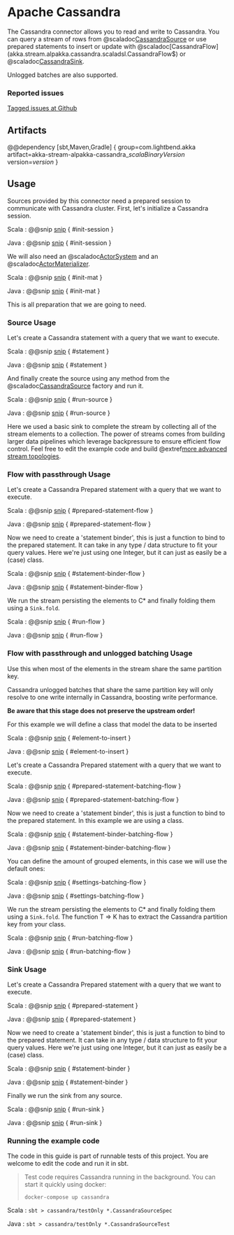 # Apache Cassandra

The Cassandra connector allows you to read and write to Cassandra. You can query a stream of rows from @scaladoc[CassandraSource](akka.stream.alpakka.cassandra.scaladsl.CassandraSource$) or use prepared statements to insert or update with @scaladoc[CassandraFlow](akka.stream.alpakka.cassandra.scaladsl.CassandraFlow$) or @scaladoc[CassandraSink](akka.stream.alpakka.cassandra.scaladsl.CassandraSink$).

Unlogged batches are also supported. 

### Reported issues

[Tagged issues at Github](https://github.com/akka/alpakka/labels/p%3Acassandra)

## Artifacts

@@dependency [sbt,Maven,Gradle] {
  group=com.lightbend.akka
  artifact=akka-stream-alpakka-cassandra_$scalaBinaryVersion$
  version=$version$
}

## Usage

Sources provided by this connector need a prepared session to communicate with Cassandra cluster. First, let's initialize a Cassandra session.

Scala
: @@snip [snip](/cassandra/src/test/scala/akka/stream/alpakka/cassandra/scaladsl/CassandraSourceSpec.scala) { #init-session }

Java
: @@snip [snip](/cassandra/src/test/java/akka/stream/alpakka/cassandra/javadsl/CassandraSourceTest.java) { #init-session }

We will also need an @scaladoc[ActorSystem](akka.actor.ActorSystem) and an @scaladoc[ActorMaterializer](akka.stream.ActorMaterializer).

Scala
: @@snip [snip](/cassandra/src/test/scala/akka/stream/alpakka/cassandra/scaladsl/CassandraSourceSpec.scala) { #init-mat }

Java
: @@snip [snip](/cassandra/src/test/java/akka/stream/alpakka/cassandra/javadsl/CassandraSourceTest.java) { #init-mat }

This is all preparation that we are going to need.

### Source Usage

Let's create a Cassandra statement with a query that we want to execute.

Scala
: @@snip [snip](/cassandra/src/test/scala/akka/stream/alpakka/cassandra/scaladsl/CassandraSourceSpec.scala) { #statement }

Java
: @@snip [snip](/cassandra/src/test/java/akka/stream/alpakka/cassandra/javadsl/CassandraSourceTest.java) { #statement }

And finally create the source using any method from the @scaladoc[CassandraSource](akka.stream.alpakka.cassandra.CassandraSource$) factory and run it.

Scala
: @@snip [snip](/cassandra/src/test/scala/akka/stream/alpakka/cassandra/scaladsl/CassandraSourceSpec.scala) { #run-source }

Java
: @@snip [snip](/cassandra/src/test/java/akka/stream/alpakka/cassandra/javadsl/CassandraSourceTest.java) { #run-source }

Here we used a basic sink to complete the stream by collecting all of the stream elements to a collection. The power of streams comes from building larger data pipelines which leverage backpressure to ensure efficient flow control. Feel free to edit the example code and build @extref[more advanced stream topologies](akka-docs:scala/stream/stream-introduction).

### Flow with passthrough Usage

Let's create a Cassandra Prepared statement with a query that we want to execute.

Scala
: @@snip [snip](/cassandra/src/test/scala/akka/stream/alpakka/cassandra/scaladsl/CassandraSourceSpec.scala) { #prepared-statement-flow }

Java
: @@snip [snip](/cassandra/src/test/java/akka/stream/alpakka/cassandra/javadsl/CassandraSourceTest.java) { #prepared-statement-flow }

Now we need to create a 'statement binder', this is just a function to bind to the prepared statement. It can take in any type / data structure to fit your query values. Here we're just using one Integer, but it can just as easily be a (case) class.

Scala
: @@snip [snip](/cassandra/src/test/scala/akka/stream/alpakka/cassandra/scaladsl/CassandraSourceSpec.scala) { #statement-binder-flow }

Java
: @@snip [snip](/cassandra/src/test/java/akka/stream/alpakka/cassandra/javadsl/CassandraSourceTest.java) { #statement-binder-flow }

We run the stream persisting the elements to C* and finally folding them using a ```Sink.fold```.

Scala
: @@snip [snip](/cassandra/src/test/scala/akka/stream/alpakka/cassandra/scaladsl/CassandraSourceSpec.scala) { #run-flow }

Java
: @@snip [snip](/cassandra/src/test/java/akka/stream/alpakka/cassandra/javadsl/CassandraSourceTest.java) { #run-flow }

### Flow with passthrough and unlogged batching Usage

Use this when most of the elements in the stream share the same partition key. 

Cassandra unlogged batches that share the same partition key will only
resolve to one write internally in Cassandra, boosting write performance.

**Be aware that this stage does not preserve the upstream order!**

For this example we will define a class that model the data to be inserted

Scala
: @@snip [snip](/cassandra/src/test/scala/akka/stream/alpakka/cassandra/scaladsl/CassandraSourceSpec.scala) { #element-to-insert }

Java
: @@snip [snip](/cassandra/src/test/java/akka/stream/alpakka/cassandra/javadsl/CassandraSourceTest.java) { #element-to-insert }


Let's create a Cassandra Prepared statement with a query that we want to execute.

Scala
: @@snip [snip](/cassandra/src/test/scala/akka/stream/alpakka/cassandra/scaladsl/CassandraSourceSpec.scala) { #prepared-statement-batching-flow }

Java
: @@snip [snip](/cassandra/src/test/java/akka/stream/alpakka/cassandra/javadsl/CassandraSourceTest.java) { #prepared-statement-batching-flow }

Now we need to create a 'statement binder', this is just a function to bind to the prepared statement. In this example we are using a class.

Scala
: @@snip [snip](/cassandra/src/test/scala/akka/stream/alpakka/cassandra/scaladsl/CassandraSourceSpec.scala) { #statement-binder-batching-flow }

Java
: @@snip [snip](/cassandra/src/test/java/akka/stream/alpakka/cassandra/javadsl/CassandraSourceTest.java) { #statement-binder-batching-flow }

You can define the amount of grouped elements, in this case we will use the default ones:

Scala
: @@snip [snip](/cassandra/src/test/scala/akka/stream/alpakka/cassandra/scaladsl/CassandraSourceSpec.scala) { #settings-batching-flow }

Java
: @@snip [snip](/cassandra/src/test/java/akka/stream/alpakka/cassandra/javadsl/CassandraSourceTest.java) { #settings-batching-flow }


We run the stream persisting the elements to C* and finally folding them using a ```Sink.fold```. The function T => K has to extract the Cassandra partition key from your class.

Scala
: @@snip [snip](/cassandra/src/test/scala/akka/stream/alpakka/cassandra/scaladsl/CassandraSourceSpec.scala) { #run-batching-flow }

Java
: @@snip [snip](/cassandra/src/test/java/akka/stream/alpakka/cassandra/javadsl/CassandraSourceTest.java) { #run-batching-flow }


### Sink Usage

Let's create a Cassandra Prepared statement with a query that we want to execute.

Scala
: @@snip [snip](/cassandra/src/test/scala/akka/stream/alpakka/cassandra/scaladsl/CassandraSourceSpec.scala) { #prepared-statement }

Java
: @@snip [snip](/cassandra/src/test/java/akka/stream/alpakka/cassandra/javadsl/CassandraSourceTest.java) { #prepared-statement }

Now we need to create a 'statement binder', this is just a function to bind to the prepared statement. It can take in any type / data structure to fit your query values. Here we're just using one Integer, but it can just as easily be a (case) class.

Scala
: @@snip [snip](/cassandra/src/test/scala/akka/stream/alpakka/cassandra/scaladsl/CassandraSourceSpec.scala) { #statement-binder }

Java
: @@snip [snip](/cassandra/src/test/java/akka/stream/alpakka/cassandra/javadsl/CassandraSourceTest.java) { #statement-binder }

Finally we run the sink from any source.

Scala
: @@snip [snip](/cassandra/src/test/scala/akka/stream/alpakka/cassandra/scaladsl/CassandraSourceSpec.scala) { #run-sink }

Java
: @@snip [snip](/cassandra/src/test/java/akka/stream/alpakka/cassandra/javadsl/CassandraSourceTest.java) { #run-sink }


### Running the example code

The code in this guide is part of runnable tests of this project. You are welcome to edit the code and run it in sbt.

> Test code requires Cassandra running in the background. You can start it quickly using docker:
>
> `docker-compose up cassandra`

Scala
:   ```
    sbt
    > cassandra/testOnly *.CassandraSourceSpec
    ```

Java
:   ```
    sbt
    > cassandra/testOnly *.CassandraSourceTest
    ```
